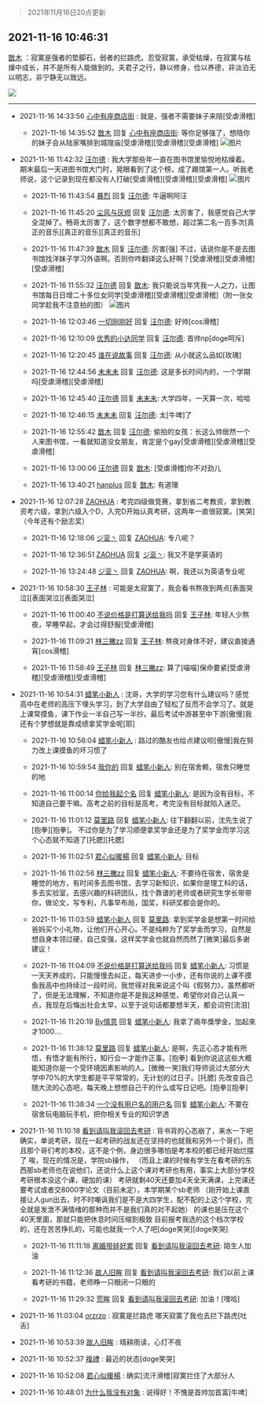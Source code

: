 > 2021年11月16日20点更新
<link rel="stylesheet" href="https://cdn.jsdelivr.net/gh/taotie6/sampleJSON@main/css/photo_show.css">
<meta name="referrer" content="no-referrer" />


 ## 2021-11-16 10:46:31 

 [㪚木](https://www.coolapk.com/feed/31505674?shareKey=NWYzMTdlNmZmMjVhNjE5MzJjN2I~) ：寂寞是强者的垫脚石，弱者的拦路虎。忍受寂寞，承受枯燥，在寂寞与枯燥中成长，并不是所有人能做到的。夫君子之行，静以修身，俭以养德，非淡泊无以明志，非宁静无以致远。 

<div class="album">
<img class="img-item" src="https://image.coolapk.com/feed/2019/0412/17/1081091_1555060673_5592@400x225.gif" />
</div>

 ------- 

- 2021-11-16 14:33:56 [心中有座商店街](uid=1636078) : 就是，强者不需要妹子来陪[受虐滑稽] 

    - 2021-11-16 14:35:52 [㪚木](uid=1081091) 回复 [心中有座商店街](uid=1636078): 等你足够强了，想陪你的妹子会从陆家嘴排到城隍庙[受虐滑稽][受虐滑稽][受虐滑稽] ![图片](https://image.coolapk.com/feed/2020/0511/21/1081091_45bad8f3_4880_7713@356x200.gif)

- 2021-11-16 11:42:32 [汪尔德](uid=1595236) : 我大学那些年一直在图书馆里愉悦地枯燥着。期末最后一天进图书馆大门时，晃眼看到了这个榜，成了踢馆第一人。听我老师说，这个记录到现在都没有人打破[受虐滑稽][受虐滑稽][受虐滑稽] ![图片](https://image.coolapk.com/feed/2021/1116/11/1595236_4a1c41fa_3778_1533@720x476.jpeg)

    - 2021-11-16 11:43:54 [暴烈](uid=3307053) 回复 [汪尔德](uid=1595236): 牛逼啊阿汪 

    - 2021-11-16 11:45:20 [尘风与灰烬](uid=15331663) 回复 [汪尔德](uid=1595236): 太厉害了，我感觉自己大学全混掉了。畅哥太厉害了，这个数字想都不敢想，超过第二名一百多次[真正的音乐][真正的音乐][真正的音乐] 

    - 2021-11-16 11:47:39 [㪚木](uid=1081091) 回复 [汪尔德](uid=1595236): 厉害[强]
不过，话说你是不是去图书馆找洋妹子学习外语啊。否则你咋翻译这么好啊？[受虐滑稽][受虐滑稽][受虐滑稽] 

    - 2021-11-16 11:55:32 [汪尔德](uid=1595236) 回复 [㪚木](uid=1081091): 我只能说当年凭我一人之力，让图书馆每日日增二十多位女同学[受虐滑稽][受虐滑稽][受虐滑稽]（附一张女同学趁我不注意拍的图） ![图片](https://image.coolapk.com/feed/2021/1116/11/1595236_829cb94c_4931_288@640x854.jpeg)

    - 2021-11-16 12:03:46 [一切刚刚好](uid=701389) 回复 [汪尔德](uid=1595236): 好帅[cos滑稽] 

    - 2021-11-16 12:10:09 [优秀的小达同学](uid=3114536) 回复 [汪尔德](uid=1595236): 首帅np[doge呵斥] 

    - 2021-11-16 12:20:45 [谁在说故事](uid=666403) 回复 [汪尔德](uid=1595236): 从小就这么品如[玫瑰] 

    - 2021-11-16 12:44:56 [未末未](uid=3823482) 回复 [汪尔德](uid=1595236): 这是多长时间内的，一个学期吗[受虐滑稽][受虐滑稽] 

    - 2021-11-16 12:45:40 [汪尔德](uid=1595236) 回复 [未末未](uid=3823482): 大学四年，一天算一次，哈哈 

    - 2021-11-16 12:46:15 [未末未](uid=3823482) 回复 [汪尔德](uid=1595236): 太[牛啤]了 

    - 2021-11-16 12:55:42 [㪚木](uid=1081091) 回复 [汪尔德](uid=1595236): 偷拍的女孩：长这么帅居然一个人来图书馆，一看就知道没女朋友，肯定是个gay[受虐滑稽][受虐滑稽][受虐滑稽] 

    - 2021-11-16 13:00:06 [汪尔德](uid=1595236) 回复 [㪚木](uid=1081091): [受虐滑稽]你不对劲儿 

    - 2021-11-16 13:40:21 [hanplus](uid=699112) 回复 [㪚木](uid=1081091): 有道理 

- 2021-11-16 12:07:28 [ZAOHUA](uid=1930793) : 考完四级做竞赛，拿到省二考教资，拿到教资考六级，拿到六级入个D，入完D开始认真考研，这两年一直很寂寞。[笑哭]（今年还有个励志奖） 

    - 2021-11-16 12:18:06 [ジ衮丶](uid=494451) 回复 [ZAOHUA](uid=1930793): 专八呢？ 

    - 2021-11-16 12:36:51 [ZAOHUA](uid=1930793) 回复 [ジ衮丶](uid=494451): 我又不是学英语的 

    - 2021-11-16 13:24:48 [ジ衮丶](uid=494451) 回复 [ZAOHUA](uid=1930793): 啊，我还以为英语专业呢 

- 2021-11-16 10:58:30 [王子林](uid=12373328) : 可能是太寂寞了，我会看书熬夜到两点[表面哭泣][表面哭泣][表面哭泣] 

    - 2021-11-16 11:00:40 [不说价格是打算送给我吗](uid=3415876) 回复 [王子林](uid=12373328): 年轻人少熬夜，早睡早起，才会过得舒服[受虐滑稽] 

    - 2021-11-16 11:09:21 [林三撇zz](uid=1357950) 回复 [王子林](uid=12373328): 熬夜对身体不好，建议直接通宵[cos滑稽] 

    - 2021-11-16 11:58:49 [王子林](uid=12373328) 回复 [林三撇zz](uid=1357950): 算了[喵喵]保命要紧[受虐滑稽][受虐滑稽][受虐滑稽] 

- 2021-11-16 10:54:31 [蜡笔小新人](uid=4236945) : 沈哥，大学的学习您有什么建议吗？感觉高中在老师的高压下埋头学习，到了大学自由了轻松了反而不会学习了。就是上课常摸鱼，课下作业一半自己写一半抄。最后考试中游甚至中下游[傲慢]我还有个梦想就是靠成绩拿奖学金呢[耶] 

    - 2021-11-16 10:56:04 [蜡笔小新人](uid=4236945) : 路过的酷友也给点建议呗[傲慢]我在努力改上课摸鱼的坏习惯了 

    - 2021-11-16 10:59:54 [我你的](uid=3530668) 回复 [蜡笔小新人](uid=4236945): 别在宿舍赖，宿舍只睡觉的地 

    - 2021-11-16 11:00:14 [你给我起个名](uid=754338) 回复 [蜡笔小新人](uid=4236945): 是因为没有目标，不知道自己要干嘛。高考之前的目标是高考，考完没有目标就陷入迷茫。 

    - 2021-11-16 11:01:12 [莫里路](uid=1065155) 回复 [蜡笔小新人](uid=4236945): 往下翻翻以前，沈先生说了[抱拳][抱拳]。
不过你是为了学习顺便拿奖学金还是为了奖学金而学习这个心态就不知道了[托腮][托腮] 

    - 2021-11-16 11:02:51 [君心似暖楊](uid=3303409) 回复 [蜡笔小新人](uid=4236945): 目标 

    - 2021-11-16 11:02:56 [林三撇zz](uid=1357950) 回复 [蜡笔小新人](uid=4236945): 不要待在宿舍，宿舍是睡觉的地方，有时间多去图书馆，去学习新知识，如果你是理工科的话，多去实验室，去感兴趣的科研团队，找个靠谱的老师或者研究生学长带带你，做论文，写专利，凡事早布局，国奖，科研奖都会是你的。 

    - 2021-11-16 11:03:59 [蜡笔小新人](uid=4236945) 回复 [莫里路](uid=1065155): 拿到奖学金是想第一时间给爸妈买个小礼物，让他们开心开心。不是纯粹为了奖学金而学习，自然是想自身本领过硬，自己变强，这样奖学金也就自然而然了[微笑]最后多谢建议！ 

    - 2021-11-16 11:04:09 [不说价格是打算送给我吗](uid=3415876) 回复 [蜡笔小新人](uid=4236945): 习惯是一天天养成的，只能慢慢去纠正，每天进步一小步，还有你说的上课不摸鱼我高中也持续过一段时间，我觉得对我来说这个叫《假努力》，虽然都听了，但是无法理解，不知道你是不是我这种感觉，希望你对自己认真一点，我现在后悔出社会太早，以至于说句话都要想半天，都会词穷[流泪] 

    - 2021-11-16 11:20:19 [By情意](uid=2227064) 回复 [蜡笔小新人](uid=4236945): 我拿了兩年獎學金，加起來才1000.... 

    - 2021-11-16 11:38:12 [莫里路](uid=1065155) 回复 [蜡笔小新人](uid=4236945): 是啊，先正心态才能有所悟，有悟才能有所行，知行合一才能作正事。[抱拳]
看到你说这这些大概能知道你是一个受环境因素影响的人。[微微一笑]我们导师说过大部分大学中70%的大学生都是平平常常的，无计划的过日子。[托腮]
先改变自己随大流的心态吧，每天晚上想想自己干的什么或写日记吧<!--break-->。[抱拳][抱拳] 

    - 2021-11-16 11:38:34 [一个没有用户名的用户名](uid=1314924) 回复 [蜡笔小新人](uid=4236945): 不要在宿舍玩电脑玩手机，把你相关专业的知识学透 

- 2021-11-16 11:10:18 [看到请叫我滚回去考研](uid=3241499) : 背书背的心态崩了，来水一下吧
确实，单说考研，现在一起考研的战友还在坚持的也就我和另外一个哥们，而且那个哥们考的本校，这不是个例，身边很多哪怕是考本校的都已经开始烂摆了
唉，现在的情况是，学院sb操作，
（而且上课的时候有学生在看考研的东西那sb老师也在说他们<!--break-->，还说什么上这个课对考研也有用，事实上大部分学校考研根本没这个课，硬加的课）
考研就剩40天还要加4天全天满课，上完课还要考试或者交8000字论文（目前未定），本学期某个sb老师
（刚开始上课直接让人gun出去，时不时嘲讽我们是不是大四学生，配不配的上这个学校，完全就是发泄不满情绪的那种而并不是我们真的对不起她）
的课也是压在这个40天里面，那就只能把休息时间压缩到极致
目前报考我选的这个档次学校的，还在苦苦挣扎的，可能也就我一个人了吧[doge笑哭][doge笑哭] 

    - 2021-11-16 11:11:18 [离婚带娃好累](uid=8385282) 回复 [看到请叫我滚回去考研](uid=3241499): 陌生人加油 

    - 2021-11-16 11:12:36 [故人旧眸](uid=5481001) 回复 [看到请叫我滚回去考研](uid=3241499): 我们以前上课看考研的书籍，老师睁一只眼闭一只眼的 

    - 2021-11-16 11:29:32 [荒眸](uid=4120945) 回复 [看到请叫我滚回去考研](uid=3241499): 加油！[嘿哈] 

- 2021-11-16 11:03:04 [orzrzo](uid=1007653) : 寂寞是拦路虎
哪天寂寞了我也去拦下路虎[吐舌] 

- 2021-11-16 10:53:39 [故人旧眸](uid=5481001) : 晴耕雨读，心灯不夜 

- 2021-11-16 10:52:37 [複禮](uid=1437066) : 最近的状态[doge笑哭] 

- 2021-11-16 10:52:08 [君心似暖楊](uid=3303409) : 确实[流汗滑稽]寂寞拦住了大部分人 

- 2021-11-16 10:48:01 [为什么我没有对象](uid=2236988) : 说得好！不愧是首帅加首富[牛啤] 

